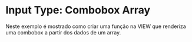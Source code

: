 Input Type: Combobox Array
===

Neste exemplo é mostrado como criar uma função na VIEW que renderiza uma combobox a partir dos dados de um array.
